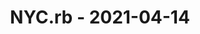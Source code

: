 ---
layout: post
title: NYC.rb - 2021-04-14
datetime: '2021-04-14T17:30:00-04:00'
name: NYC.rb
external_url: https://www.meetup.com/NYC-rb/events/llmgfsyccgbsb/
online_event: false
year_month: 2021-04
---